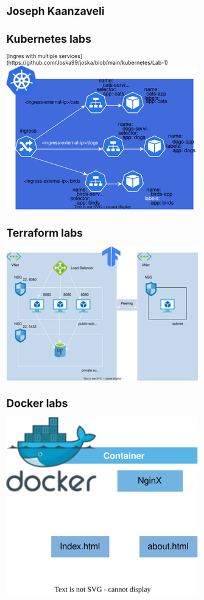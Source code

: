 # Joseph Kaanzaveli
<p align="center">
  <h1>Kubernetes labs</h1>
  [Ingres with multiple services](https://github.com/Joska99/joska/blob/main/kubernetes/Lab-1)
  <img src="https://github.com/Joska99/joska/blob/main/kubernetes/Lab-1/diagram.drawio.svg">
  <h1>Terraform labs</h1>
  <img src="https://github.com/Joska99/joska/blob/main/terraform/tf-ex1/diagram.drawio.svg">
    <h1>Docker labs</h1>
  <img src="https://github.com/Joska99/joska/blob/main/docker/d-ex2/diagram.drawio.svg">
</p>